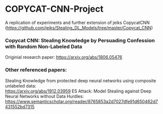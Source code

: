 # COPYCAT-CNN-Project
A replication of experiments and further extension of jeiks CopycatCNN (https://github.com/jeiks/Stealing_DL_Models/tree/master/Copycat_CNN)   
   
### Copycat CNN: Stealing Knowledge by Persuading Confession with Random Non-Labeled Data
Originial research paper: https://arxiv.org/abs/1806.05476

### Other referenced papers:   
Stealing Knowledge from protected deep neural networks using composite unlabeled data:   
https://arxiv.org/abs/1912.03959
ES Attack: Model Stealing against Deep Neural Networks without Data Hurdles: https://www.semanticscholar.org/reader/8765853a2d7027dfe91d650462d7431552bd7315   
